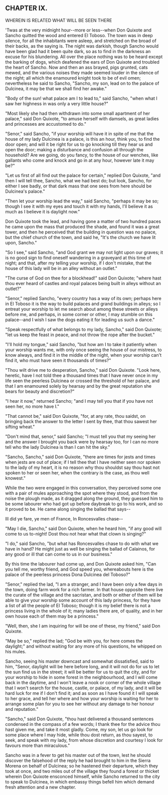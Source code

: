 ## CHAPTER IX.

WHEREIN IS RELATED WHAT WILL BE SEEN THERE


'Twas at the very midnight hour--more or less--when Don Quixote and
Sancho quitted the wood and entered El Toboso. The town was in deep
silence, for all the inhabitants were asleep, and stretched on the broad
of their backs, as the saying is. The night was darkish, though Sancho
would have been glad had it been quite dark, so as to find in the
darkness an excuse for his blundering. All over the place nothing was to
be heard except the barking of dogs, which deafened the ears of Don
Quixote and troubled the heart of Sancho. Now and then an ass brayed,
pigs grunted, cats mewed, and the various noises they made seemed louder
in the silence of the night; all which the enamoured knight took to be of
evil omen; nevertheless he said to Sancho, "Sancho, my son, lead on to
the palace of Dulcinea, it may be that we shall find her awake."

"Body of the sun! what palace am I to lead to," said Sancho, "when what I
saw her highness in was only a very little house?"

"Most likely she had then withdrawn into some small apartment of her
palace," said Don Quixote, "to amuse herself with damsels, as great
ladies and princesses are accustomed to do."

"Senor," said Sancho, "if your worship will have it in spite of me that
the house of my lady Dulcinea is a palace, is this an hour, think you, to
find the door open; and will it be right for us to go knocking till they
hear us and open the door; making a disturbance and confusion all through
the household? Are we going, do you fancy, to the house of our wenches,
like gallants who come and knock and go in at any hour, however late it
may be?"

"Let us first of all find out the palace for certain," replied Don
Quixote, "and then I will tell thee, Sancho, what we had best do; but
look, Sancho, for either I see badly, or that dark mass that one sees
from here should be Dulcinea's palace."

"Then let your worship lead the way," said Sancho, "perhaps it may be so;
though I see it with my eyes and touch it with my hands, I'll believe it
as much as I believe it is daylight now."

Don Quixote took the lead, and having gone a matter of two hundred paces
he came upon the mass that produced the shade, and found it was a great
tower, and then he perceived that the building in question was no palace,
but the chief church of the town, and said he, "It's the church we have
lit upon, Sancho."

"So I see," said Sancho, "and God grant we may not light upon our graves;
it is no good sign to find oneself wandering in a graveyard at this time
of night; and that, after my telling your worship, if I don't mistake,
that the house of this lady will be in an alley without an outlet."

"The curse of God on thee for a blockhead!" said Don Quixote; "where hast
thou ever heard of castles and royal palaces being built in alleys
without an outlet?"

"Senor," replied Sancho, "every country has a way of its own; perhaps
here in El Toboso it is the way to build palaces and grand buildings in
alleys; so I entreat your worship to let me search about among these
streets or alleys before me, and perhaps, in some corner or other, I may
stumble on this palace--and I wish I saw the dogs eating it for leading
us such a dance."

"Speak respectfully of what belongs to my lady, Sancho," said Don
Quixote; "let us keep the feast in peace, and not throw the rope after
the bucket."

"I'll hold my tongue," said Sancho, "but how am I to take it patiently
when your worship wants me, with only once seeing the house of our
mistress, to know always, and find it in the middle of the night, when
your worship can't find it, who must have seen it thousands of times?"

"Thou wilt drive me to desperation, Sancho," said Don Quixote. "Look
here, heretic, have I not told thee a thousand times that I have never
once in my life seen the peerless Dulcinea or crossed the threshold of
her palace, and that I am enamoured solely by hearsay and by the great
reputation she bears for beauty and discretion?"

"I hear it now," returned Sancho; "and I may tell you that if you have
not seen her, no more have I."

"That cannot be," said Don Quixote, "for, at any rate, thou saidst, on
bringing back the answer to the letter I sent by thee, that thou sawest
her sifting wheat."

"Don't mind that, senor," said Sancho; "I must tell you that my seeing
her and the answer I brought you back were by hearsay too, for I can no
more tell who the lady Dulcinea is than I can hit the sky."

"Sancho, Sancho," said Don Quixote, "there are times for jests and times
when jests are out of place; if I tell thee that I have neither seen nor
spoken to the lady of my heart, it is no reason why thou shouldst say
thou hast not spoken to her or seen her, when the contrary is the case,
as thou well knowest."

While the two were engaged in this conversation, they perceived some one
with a pair of mules approaching the spot where they stood, and from the
noise the plough made, as it dragged along the ground, they guessed him
to be some labourer who had got up before daybreak to go to his work, and
so it proved to be. He came along singing the ballad that says--

Ill did ye fare, ye men of France, In Roncesvalles chase--

"May I die, Sancho," said Don Quixote, when he heard him, "if any good
will come to us to-night! Dost thou not hear what that clown is singing?"

"I do," said Sancho, "but what has Roncesvalles chase to do with what we
have in hand? He might just as well be singing the ballad of Calainos,
for any good or ill that can come to us in our business."

By this time the labourer had come up, and Don Quixote asked him, "Can
you tell me, worthy friend, and God speed you, whereabouts here is the
palace of the peerless princess Dona Dulcinea del Toboso?"

"Senor," replied the lad, "I am a stranger, and I have been only a few
days in the town, doing farm work for a rich farmer. In that house
opposite there live the curate of the village and the sacristan, and both
or either of them will be able to give your worship some account of this
lady princess, for they have a list of all the people of El Toboso;
though it is my belief there is not a princess living in the whole of it;
many ladies there are, of quality, and in her own house each of them may
be a princess."

"Well, then, she I am inquiring for will be one of these, my friend,"
said Don Quixote.

"May be so," replied the lad; "God be with you, for here comes the
daylight;" and without waiting for any more of his questions, he whipped
on his mules.

Sancho, seeing his master downcast and somewhat dissatisfied, said to
him, "Senor, daylight will be here before long, and it will not do for us
to let the sun find us in the street; it will be better for us to quit
the city, and for your worship to hide in some forest in the
neighbourhood, and I will come back in the daytime, and I won't leave a
nook or corner of the whole village that I won't search for the house,
castle, or palace, of my lady, and it will be hard luck for me if I don't
find it; and as soon as I have found it I will speak to her grace, and
tell her where and how your worship is waiting for her to arrange some
plan for you to see her without any damage to her honour and reputation."

"Sancho," said Don Quixote, "thou hast delivered a thousand sentences
condensed in the compass of a few words; I thank thee for the advice thou
hast given me, and take it most gladly. Come, my son, let us go look for
some place where I may hide, while thou dost return, as thou sayest, to
seek, and speak with my lady, from whose discretion and courtesy I look
for favours more than miraculous."

Sancho was in a fever to get his master out of the town, lest he should
discover the falsehood of the reply he had brought to him in the Sierra
Morena on behalf of Dulcinea; so he hastened their departure, which they
took at once, and two miles out of the village they found a forest or
thicket wherein Don Quixote ensconced himself, while Sancho returned to
the city to speak to Dulcinea, in which embassy things befell him which
demand fresh attention and a new chapter.




